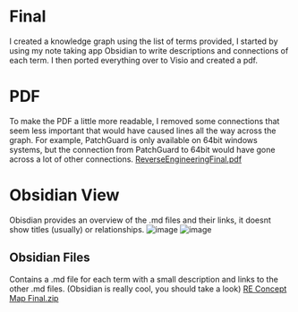 # Final
I created a knowledge graph using the list of terms provided, I started by using my note taking app Obsidian to write descriptions and connections of each term. I then ported everything over to Visio and created a pdf.

# PDF
To make the PDF a little more readable, I removed some connections that seem less important that would have caused lines all the way across the graph. For example, PatchGuard is only available on 64bit windows systems, but the connection from PatchGuard to 64bit would have gone across a lot of other connections.
[ReverseEngineeringFinal.pdf](https://github.com/Novaii-Yoder/CS579/files/15273096/ReverseEngineeringFinal.pdf)


# Obsidian View
Obisdian provides an overview of the .md files and their links, it doesnt show titles (usually) or relationships. 
![image](https://github.com/Novaii-Yoder/CS579/assets/52936757/f5b22950-216a-429b-aaa2-8b4ef7878f0d)
![image](https://github.com/Novaii-Yoder/CS579/assets/52936757/c7f91dad-bfc9-4361-a51d-a637486a620b)

## Obsidian Files
Contains a .md file for each term with a small description and links to the other .md files. (Obsidian is really cool, you should take a look)
[RE Concept Map Final.zip](https://github.com/Novaii-Yoder/CS579/files/15273107/RE.Concept.Map.Final.zip)
